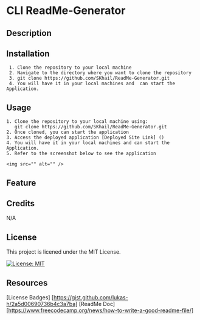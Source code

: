 # CLI ReadMe-Generator

## Description

## Installation

```
 1. Clone the repository to your local machine
 2. Navigate to the directory where you want to clone the repository
 3. git clone https://github.com/SKhail/ReadMe-Generator.git
 4. You will have it in your local machines and  can start the Application.
```

## Usage

```
1. Clone the repository to your local machine using:
   git clone https://github.com/SKhail/ReadMe-Generator.git
2. Once cloned, you can start the application
3. Access the deployed application [Deployed Site Link] ()
4. You will have it in your local machines and can start the Application.
5. Refer to the screenshot below to see the application

<img src="" alt="" />
```

## Feature

## Credits

N/A

## License

This project is licened under the MIT License.

[![License: MIT](https://img.shields.io/badge/License-MIT-yellow.svg)](https://opensource.org/licenses/MIT)

## Resources

[License Badges] [https://gist.github.com/lukas-h/2a5d00690736b4c3a7ba]
[ReadMe Doc] [https://www.freecodecamp.org/news/how-to-write-a-good-readme-file/]

